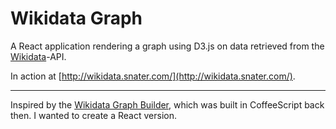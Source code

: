 # Wikidata Graph

A React application rendering a graph using D3.js on data retrieved from the [Wikidata](https://www.wikidata.org/)-API.

In action at [http://wikidata.snater.com/](http://wikidata.snater.com/).

---

Inspired by the [Wikidata Graph Builder](https://github.com/AngryLoki/wikidata-graph-builder), which was built in CoffeeScript back then. I wanted to create a React version.
